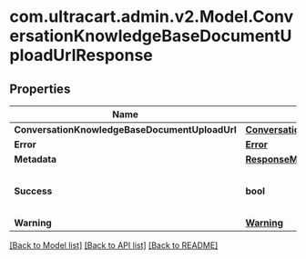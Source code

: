 
# com.ultracart.admin.v2.Model.ConversationKnowledgeBaseDocumentUploadUrlResponse

## Properties

Name | Type | Description | Notes
------------ | ------------- | ------------- | -------------
**ConversationKnowledgeBaseDocumentUploadUrl** | [**ConversationKnowledgeBaseDocumentUploadUrl**](ConversationKnowledgeBaseDocumentUploadUrl.md) |  | [optional] 
**Error** | [**Error**](Error.md) |  | [optional] 
**Metadata** | [**ResponseMetadata**](ResponseMetadata.md) |  | [optional] 
**Success** | **bool** | Indicates if API call was successful | [optional] 
**Warning** | [**Warning**](Warning.md) |  | [optional] 

[[Back to Model list]](../README.md#documentation-for-models)
[[Back to API list]](../README.md#documentation-for-api-endpoints)
[[Back to README]](../README.md)

